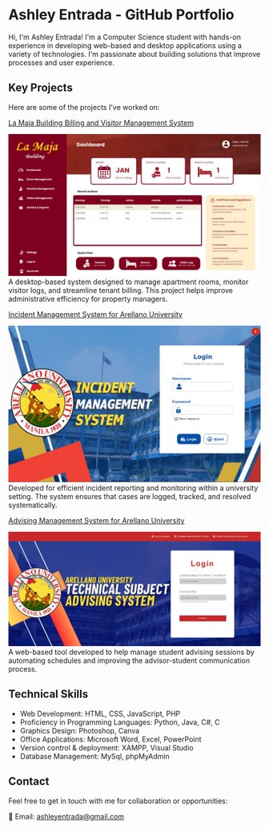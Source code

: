 # Ashley Entrada - GitHub Portfolio

Hi, I'm Ashley Entrada! I'm a Computer Science student with hands-on experience in developing web-based and desktop applications using a variety of technologies. I'm passionate about building solutions that improve processes and user experience.

## Key Projects
Here are some of the projects I've worked on:

[La Maja Building Billing and Visitor Management System](https://drive.google.com/drive/folders/1dh20FatWo-NG5cTLS-FlNbqXMhByBUkQ?usp=drive_link)

  ![Image Description](https://github.com/ashyelili/Entrada-Portfolio/blob/main/LaMaja.jpg)
  A desktop-based system designed to manage apartment rooms, monitor visitor logs, and streamline tenant billing. This project helps improve administrative efficiency for property managers.
  
[Incident Management System for Arellano University](https://drive.google.com/drive/folders/1bs0sL_xyoRpybE_L90s9NhbV3OgnHUPr?usp=drive_link)

 ![Image Description](https://github.com/ashyelili/Entrada-Portfolio/blob/main/Incident.jpg)
 Developed for efficient incident reporting and monitoring within a university setting. The system ensures that cases are logged, tracked, and resolved systematically.
 
[Advising Management System for Arellano University](https://drive.google.com/drive/folders/1bDuyh2tm2psY9MMT66GYYTdyaKc3vW_w?usp=drive_link)

  ![Image Description](https://github.com/ashyelili/Entrada-Portfolio/blob/main/advising.jpg)
  A web-based tool developed to help manage student advising sessions by automating schedules and improving the advisor-student communication process.

## Technical Skills
- Web Development: HTML, CSS, JavaScript, PHP
- Proficiency in Programming Languages: Python, Java, C#, C
- Graphics Design: Photoshop, Canva
- Office Applications: Microsoft Word, Excel, PowerPoint
- Version control & deployment: XAMPP, Visual Studio
- Database Management: MySql, phpMyAdmin 

## Contact
Feel free to get in touch with me for collaboration or opportunities:

📧 Email: ashleyentrada@gmail.com
